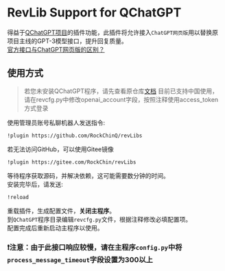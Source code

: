 # RevLib Support for QChatGPT

得益于[QChatGPT项目](https://github.com/RockChinQ/QChatGPT)的插件功能，此插件将允许接入`ChatGPT网页版`用以替换原项目主线的GPT-3模型接口，提升回复质量。  
[官方接口与ChatGPT网页版的区别？](https://github.com/RockChinQ/QChatGPT/wiki/%E5%AE%98%E6%96%B9%E6%8E%A5%E5%8F%A3%E4%B8%8EChatGPT%E7%BD%91%E9%A1%B5%E7%89%88)

## 使用方式

> 若您未安装QChatGPT程序，请先查看原仓库[文档](https://github.com/RockChinQ/QChatGPT)
> 目前已支持中国使用，请在revcfg.py中修改openai_account字段，按照注释使用access_token方式登录

使用管理员账号私聊机器人发送指令:

```
!plugin https://github.com/RockChinQ/revLibs
```

若无法访问GitHub，可以使用Gitee镜像

```
!plugin https://gitee.com/RockChin/revLibs
```

等待程序获取源码，并解决依赖，这可能需要数分钟的时间。  
安装完毕后，请发送:
```
!reload
```
重载插件，生成配置文件，**关闭主程序**。  
到`QChatGPT`程序目录编辑`revcfg.py`文件，根据注释修改必填配置项。  
配置完成后重新启动主程序以使用。

### **❗注意：由于此接口响应较慢，请在主程序`config.py`中将`process_message_timeout`字段设置为300以上**